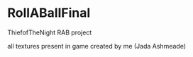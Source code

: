 # RollABallFinal
 ThiefofTheNight RAB project

all textures present in game created by me (Jada Ashmeade)

